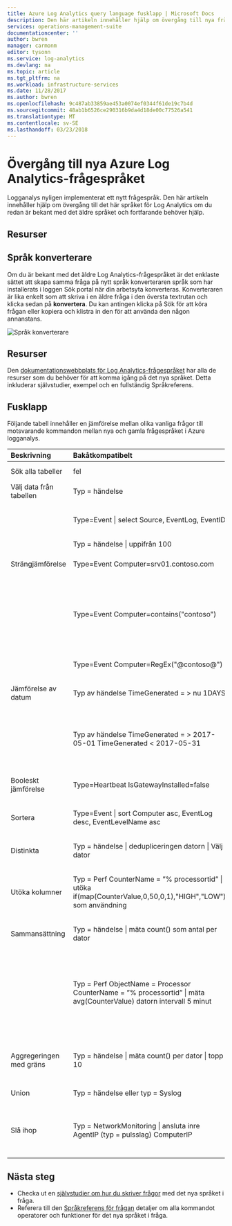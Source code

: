 ```yaml
---
title: Azure Log Analytics query language fusklapp | Microsoft Docs
description: Den här artikeln innehåller hjälp om övergång till nya frågespråket för Log Analytics om du redan är bekant med det äldre språket.
services: operations-management-suite
documentationcenter: ''
author: bwren
manager: carmonm
editor: tysonn
ms.service: log-analytics
ms.devlang: na
ms.topic: article
ms.tgt_pltfrm: na
ms.workload: infrastructure-services
ms.date: 11/28/2017
ms.author: bwren
ms.openlocfilehash: 9c487ab33859ae453a0074ef0344f61de19c7b4d
ms.sourcegitcommit: 48ab1b6526ce290316b9da4d18de00c77526a541
ms.translationtype: MT
ms.contentlocale: sv-SE
ms.lasthandoff: 03/23/2018
---
```

# <a name="transitioning-to-azure-log-analytics-new-query-language"></a>Övergång till nya Azure Log Analytics-frågespråket
Logganalys nyligen implementerat ett nytt frågespråk.  Den här artikeln innehåller hjälp om övergång till det här språket för Log Analytics om du redan är bekant med det äldre språket och fortfarande behöver hjälp.

## <a name="resources"></a>Resurser


## <a name="language-converter"></a>Språk konverterare

Om du är bekant med det äldre Log Analytics-frågespråket är det enklaste sättet att skapa samma fråga på nytt språk konverteraren språk som har installerats i loggen Sök portal när din arbetsyta konverteras.  Konverteraren är lika enkelt som att skriva i en äldre fråga i den översta textrutan och klicka sedan på **konvertera**.  Du kan antingen klicka på Sök för att köra frågan eller kopiera och klistra in den för att använda den någon annanstans.

![Språk konverterare](media/log-analytics-log-search-upgrade/language-converter.png)


## <a name="resources"></a>Resurser
Den [dokumentationswebbplats för Log Analytics-frågespråket](https://docs.loganalytics.io) har alla de resurser som du behöver för att komma igång på det nya språket.  Detta inkluderar självstudier, exempel och en fullständig Språkreferens.


## <a name="cheat-sheet"></a>Fusklapp

Följande tabell innehåller en jämförelse mellan olika vanliga frågor till motsvarande kommandon mellan nya och gamla frågespråket i Azure logganalys.

| Beskrivning | Bakåtkompatibelt | nytt |
|:--|:--|:--|
| Sök alla tabeller      | fel | Sök ”error” (inte skiftlägeskänsliga) |
| Välj data från tabellen | Typ = händelse |  Händelse |
|                        | Type=Event &#124; select Source, EventLog, EventID | Händelsen &#124; projektet källa, EventLog, händelse-ID |
|                        | Typ = händelse &#124; uppifrån 100 | Event &#124; take 100 |
| Strängjämförelse      | Type=Event Computer=srv01.contoso.com   | Händelsen &#124; där datorn == ”srv01.contoso.com” |
|                        | Type=Event Computer=contains("contoso") | Händelsen &#124; där datorn innehåller ”contoso” (inte skiftlägeskänsliga)<br>Händelsen &#124; där datorn contains_cs ”Contoso” (skiftlägeskänslig) |
|                        | Type=Event Computer=RegEx("@contoso@")  | Händelsen &#124; där datorn matchar regex ”. *contoso*” |
| Jämförelse av datum        | Typ av händelse TimeGenerated = > nu 1DAYS | Händelsen &#124; där TimeGenerated > ago(1d) |
|                        | Typ av händelse TimeGenerated = > 2017-05-01 TimeGenerated < 2017-05-31 | Händelsen &#124; där TimeGenerated mellan (datetime(2017-05-01)... datetime(2017-05-31)) |
| Booleskt jämförelse     | Type=Heartbeat IsGatewayInstalled=false  | Pulsslag \| där IsGatewayInstalled == false |
| Sortera                   | Type=Event &#124; sort Computer asc, EventLog desc, EventLevelName asc | Händelsen \| sortera efter dator asc, EventLog desc, EventLevelName asc |
| Distinkta               | Typ = händelse &#124; dedupliceringen datorn \| Välj dator | Händelsen &#124; sammanfatta per dator, EventLog |
| Utöka kolumner         | Typ = Perf CounterName = ”% processortid” &#124; utöka if(map(CounterValue,0,50,0,1),"HIGH","LOW") som användning | Perf &#124; där CounterName == ”% processortid” \| utöka användningen = iff (CounterValue > 50, ”hög”, ”lågt”) |
| Sammansättning            | Typ = händelse &#124; mäta count() som antal per dator | Händelsen &#124; sammanfatta Count = count() per dator |
|                                | Typ = Perf ObjectName = Processor CounterName = ”% processortid” &#124; mäta avg(CounterValue) datorn intervall 5 minut | Perf &#124; där ObjectName == ”-Processor” och CounterName == ”% processortid” &#124; sammanfatta avg(CounterValue) per dator, bin (TimeGenerated 5 minuter) |
| Aggregeringen med gräns | Typ = händelse &#124; mäta count() per dator &#124; topp 10 | Händelsen &#124; sammanfatta AggregatedValue = count() per dator &#124; begränsa 10 |
| Union                  | Typ = händelse eller typ = Syslog | Union händelse Syslog |
| Slå ihop                   | Typ = NetworkMonitoring &#124; ansluta inre AgentIP (typ = pulsslag) ComputerIP | NetworkMonitoring &#124; ansluta typ = internt (Sök typen == ”pulsslag”) på $left. AgentIP == $right.ComputerIP |



## <a name="next-steps"></a>Nästa steg
- Checka ut en [självstudier om hur du skriver frågor](https://go.microsoft.com/fwlink/?linkid=856078) med det nya språket i fråga.
- Referera till den [Språkreferens för frågan](https://go.microsoft.com/fwlink/?linkid=856079) detaljer om alla kommandot operatorer och funktioner för det nya språket i fråga.  
